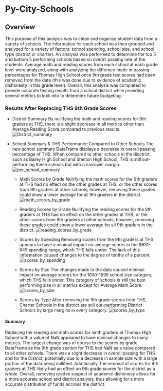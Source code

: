# Py-City-Schools
## Overview
This purpose of this analysis was to clean and organize student data from a variety of schools. The information for each school was then grouped and analyzed for a variety of factors: school spending, school size, and school type (district or charter). An analysis was performed to determine the top 5 and bottom 5 performing schools based on overall passing rate of the students. Average math and reading scores from each school at each grade level were analyzed, along with analyzing the differnce made in passing percentages for Thomas High School once 9th grade test scores had been removed from the data (this was done due to evidence of academic dishonesty in this grade level). Overall, this analysis was completed to provide accurate testing results from a school district while providing several metrics to look into to determine future budgeting.
### Results After Replacing THS 9th Grade Scores
- District Summary 
By nullifying the math and reading scores for 9th graders at THS, there is a slight decrease in all metrics other than Average Reading Score compared to previous results.
![District_summary](https://user-images.githubusercontent.com/111502918/190870927-d3009791-125e-4dc9-ab1b-a433f0e99828.PNG)

- School Summary & THS Performance Compared to Other Schools
The new school summary DataFrame displays a decrease in overall passing percentage of THS. When compared to other schools in the disctrict, such as Bailey High School and Shelton High School, THS is still out-performing these schools but with a narrower margin.
![per_school_summary](https://user-images.githubusercontent.com/111502918/190870944-75112e4c-68d3-4568-a44a-37ed62ec378e.PNG)

  - Math Scores by Grade
  Nullifying the math scores for the 9th graders at THS had no effect on the other grades at THS, or the other scores from 9th graders at other schools; however, removing these grades could show a lower average for all 9th graders in the district.
 ![math_scores_by_grade](https://user-images.githubusercontent.com/111502918/190870981-e2807b0b-2868-4cae-b08b-0d8ae548be86.PNG)
 
  - Reading Scores by Grade
    Nullifying the reading scores for the 9th graders at THS had no effect on the other grades at THS, or the other scores from 9th graders at other schools; however, removing these grades could show a lower average for all 9th graders in the district.
 ![reading_scores_by_grade](https://user-images.githubusercontent.com/111502918/190871021-deb3ce6f-5801-4cfc-95a9-6e5e2acf64fd.PNG)
 
  - Scores by Spending 
  Removing scores from the 9th graders at THS appears to have a minimal impact on average scores in the $631-645 spending range, which THS falls under. The lack of this information caused changes to the degree of tenths of a percent,
 ![scores_by_spending](https://user-images.githubusercontent.com/111502918/190871045-5a89844b-01d7-4b67-8905-5af5f01439e4.PNG)
 
  - Scores by Size
  The changes made to the data caused minimal impact on average scores for the 1000-1999 school size category, which THS falls under. This category of schools is still the best performing size in all metrics except for Average Math Score.
 ![scores_by_size](https://user-images.githubusercontent.com/111502918/190871072-03ed611b-1f32-47c4-9d43-c0c2ffcff414.PNG)
 
  - Scores by Type
  After removing the 9th grade scores from THS, Charter Schools in the district are still out-performing District Schools by large margins in every category.
 ![scores_by_type](https://user-images.githubusercontent.com/111502918/190871090-36b0bc7e-7299-41c9-9da3-94c2202a720a.PNG)

#### Summary
Replacing the reading and math scores for ninth graders at Thomas High School with a value of NaN appeared to have minimal changes to many metrics. The largest change was of course to the scores by grade DataFrame as the 9th grade section for THS had NaN as a value compared to all other schools. There was a slight decrease in overall passing for THS and for the District, potentially due to a decrease in sample size with a large portion of the data being nullified. Additionally, the removal of scores for 9th graders at THS likely had an effect on 9th grade scores for the district as a whole. Overall, removing grades suspect of academic dishonesy allows for a more accurate school and district analysis, thus allowing for a more accurate distribution of funds accross the district.
